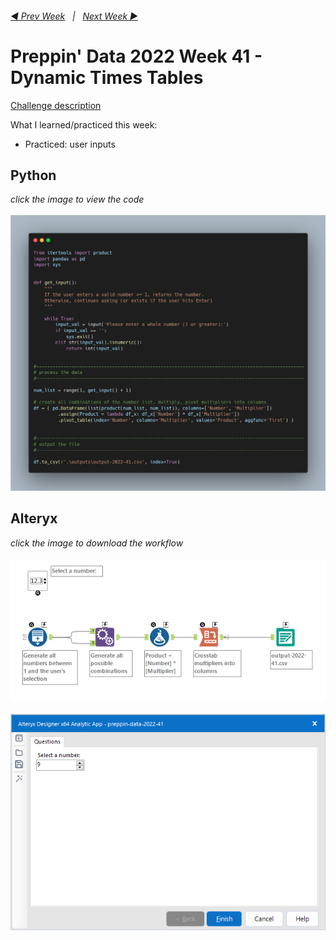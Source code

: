 <h6><a href="..\preppin-data-2022-40\README.md">◀  Prev Week</a>&nbsp;&nbsp;&nbsp;|&nbsp;&nbsp;&nbsp;<a href="..\preppin-data-2022-42\README.md">Next Week  ▶</a></h6>

# Preppin' Data 2022 Week 41 - Dynamic Times Tables

[Challenge description](https://preppindata.blogspot.com/2022/10/2022-week-41-dynamic-times-tables.html)

What I learned/practiced this week:
* Practiced: user inputs


## Python
<i>click the image to view the code</i><br>
<br>
<a href="preppin-data-2022-41.py">
<img src="img-python-code-2022-41.png?raw=true" alt="Python code">
</a>

## Alteryx
<i>click the image to download the workflow</i><br>
<br>
<a href="preppin-data-2022-41.yxzp">
<img src="img-alteryx-2022-41.png?raw=true" alt="Alteryx workflow">
<br>
<br>
<img src="img-alteryx-2022-41-interface.png?raw=true" alt="User input (interface) for the Alteryx app">
</a>